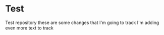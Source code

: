 # Test
Test repository 
these are some changes that I'm going to track
I'm adding even more text to track
